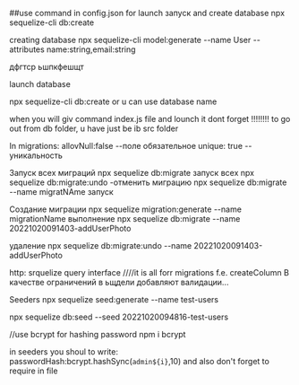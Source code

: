 ##use command in config.json for launch запуск and create database
npx sequelize-cli db:create

creating database
npx sequelize-cli model:generate --name User --attributes name:string,email:string


дфгтср ьшпкфешщт 

launch database

npx sequelize-cli db:create
or u can use database name 

when you will giv command index.js file and lounch it dont forget 
!!!!!!!! to go out from db folder, u have just be ib src folder 


In migrations:
allovNull:false --поле обязательное
unique: true --уникальность

Запуск всех миграций 
npx sequelize db:migrate запуск всех 
npx sequelize db:migrate:undo -отменить миграцию
npx sequelize db:migrate --name migratNAme запуск

Создание миграции
npx sequelize migration:generate --name migrationName
выполнение 
 npx sequelize db:migrate --name 20221020091403-addUserPhoto

 удаление
 npx sequelize db:migrate:undo --name 20221020091403-addUserPhoto


http: srquelize query interface ////it is all forr migrations f.e. createColumn
В качестве ограничений в ьщдели добавляют валидации...

Seeders
npx sequelize seed:generate --name test-users 

npx sequelize db:seed --seed 20221020094816-test-users


//use bcrypt for hashing password
npm i bcrypt 

in seeders you shoul to write:
passwordHash:bcrypt.hashSync(`admin${i}`,10)
and also don't forget to require in file

